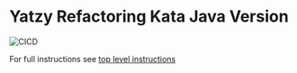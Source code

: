 Yatzy Refactoring Kata Java Version
===================================

![CICD](https://github.com/rdlopes/yatzy-refactoring-kata/actions/workflows/cicd.yml/badge.svg)

For full instructions
see [top level instructions](https://github.com/emilybache/Yatzy-Refactoring-Kata/blob/main/README.md)
